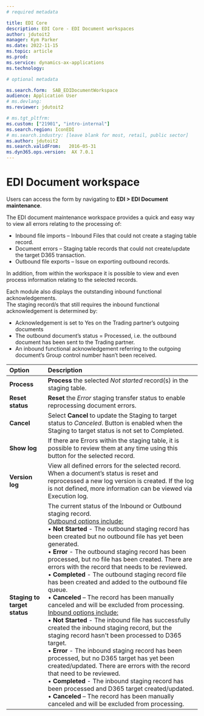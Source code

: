 ```yaml
---
# required metadata

title: EDI Core
description: EDI Core - EDI Document workspaces
author: jdutoit2
manager: Kym Parker
ms.date: 2022-11-15
ms.topic: article
ms.prod: 
ms.service: dynamics-ax-applications
ms.technology: 

# optional metadata

ms.search.form:  SAB_EDIDocumentWorkspace
audience: Application User
# ms.devlang: 
ms.reviewer: jdutoit2

# ms.tgt_pltfrm: 
ms.custom: ["21901", "intro-internal"]
ms.search.region: IconEDI
# ms.search.industry: [leave blank for most, retail, public sector]
ms.author: jdutoit2
ms.search.validFrom:   2016-05-31
ms.dyn365.ops.version:  AX 7.0.1
---
```


# EDI Document workspace

Users can access the form by navigating to **EDI > EDI Document maintenance**.

The EDI document maintenance workspace provides a quick and easy way to view all errors relating to the processing of: <br>
- Inbound file imports – Inbound Files that could not create a staging table record.
- Document errors – Staging table records that could not create/update the target D365 transaction.
- Outbound file exports – Issue on exporting outbound records.

In addition, from within the workspace it is possible to view and even process information relating to the selected records.

Each module also displays the outstanding inbound functional acknowledgements. <br> The staging record/s that still requires the inbound functional acknowledgement is determined by:
- Acknowledgement is set to Yes on the Trading partner’s outgoing documents
- The outbound document’s status = Processed, i.e. the outbound document has been sent to the Trading partner.
-	An inbound functional acknowledgement referring to the outgoing document’s Group control number hasn’t been received.

**Option** 	                                | **Description**
:--------------------------------           |:------------------------------------- 
**Process**                                 | **Process** the selected _Not started_ record(s) in the staging table.
**Reset status**                            |	**Reset** the _Error_ staging transfer status to enable reprocessing document errors.
**Cancel**                                  | Select **Cancel** to update the Staging to target status to _Canceled_. Button is enabled when the Staging to target status is not set to Completed.
**Show log**                                |	If there are Errors within the staging table, it is possible to review them at any time using this button for the selected record.
**Version log**                             |	View all defined errors for the selected record. When a document’s status is reset and reprocessed a new log version is created. If the log is not defined, more information can be viewed via Execution log.
**Staging to target status**                |	The current status of the Inbound or Outbound staging record. <br> <ins>Outbound options include:</ins> <br> • **Not Started** - The outbound staging record has been created but no outbound file has yet been generated. <br> • **Error** - The outbound staging record has been processed, but no file has been created. There are errors with the record that needs to be reviewed. <br> • **Completed** - The outbound staging record file has been created and added to the outbound file queue. <br> • **Canceled** – The record has been manually canceled and will be excluded from processing. <br> <ins>Inbound options include:</ins> <br> • **Not Started** - The inbound file has successfully created the inbound staging record, but the staging record hasn't been processed to D365 target. <br> • **Error** - The inbound staging record has been processed, but no D365 target has yet been created/updated.  There are errors with the record that need to be reviewed. <br> • **Completed** - The inbound staging record has been processed and D365 target created/updated. <br> • **Canceled** – The record has been manually canceled and will be excluded from processing.
